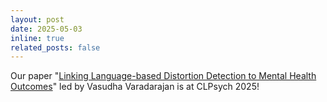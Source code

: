 ```yaml
---
layout: post
date: 2025-05-03
inline: true
related_posts: false
---
```


Our paper "[Linking Language-based Distortion Detection to Mental Health Outcomes](https://aclanthology.org/2025.clpsych-1.5.pdf)" led by Vasudha Varadarajan is at CLPsych 2025! 